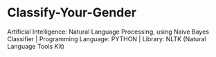 # Classify-Your-Gender
Artificial Intelligence: Natural Language Processing, using Naive Bayes Classifier | Programming Language: PYTHON | Library: NLTK (Natural Language Tools Kit)
